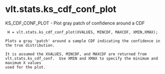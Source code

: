# vlt.stats.ks_cdf_conf_plot

  KS_CDF_CONF_PLOT - Plot gray patch of confidence around a CDF
 
     H = vlt.stats.ks_cdf_conf_plot(XVALUES, MINCDF, MAXCDF, XMIN,XMAX);
 
    Plots a gray 'patch' around a sample CDF indicating the confidence in
    the true distribution.  
 
    It is assumed the XVALUES, MINCDF, and MAXCDF are returned from
    vlt.stats.ks_cdf_conf.  Use XMIN and XMAX to specify the minimum and maximum X values
    used for the plot.
